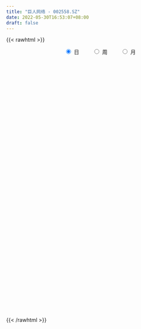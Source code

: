 ```yaml
---
title: "巨人网络 - 002558.SZ"
date: 2022-05-30T16:53:07+08:00
draft: false
---
```

{{< rawhtml >}}
    <div style="text-align: center">
        <label style="padding: 1rem;"><input style="margin-right: .5rem" type="radio" name="period" value="D" checked onclick="period_change(this)">日</label>
        <label style="padding: 1rem;"><input style="margin-right: .5rem" type="radio" name="period" value="W" onclick="period_change(this)">周</label>
        <label style="padding: 1rem;"><input style="margin-right: .5rem" type="radio" name="period" value="M" onclick="period_change(this)">月</label>
    </div>
    <div id="chart" style="height: 700px;"></div> 
    <script type="text/javascript">
        const D_v = [48574.44,68724.37,48037.78,30467.23,66620.03,153081.02,133622.43,62317.59,58458.87,85586.0,60941.8,94082.64,79980.96,93832.16,133673.98,94897.83,251605.72,292475.71,308962.35,200978.25,115260.96,150634.02,119571.88,121168.31,201271.48,118182.08,87379.57,285450.37,105079.54,84468.87,73230.29,68412.03,55217.82,73936.86,76490.65,102050.73,84072.5,73288.72,93821.96,77901.79,154695.33,67694.66,48279.8,196879.06,203364.81,102081.16,90512.67,147749.07,116923.5,107412.95,72684.58,66859.57,77494.13,91951.79,109721.09,89346.67,78003.45,76282.11,59588.9,63220.86,83804.52,71065.59,60688.1,91979.81,112448.65,72615.37,78205.7,77384.25,71404.48,122641.32,96591.4,62384.5,83686.13,76531.39,187229.42,128104.16,94142.23,114982.95,165662.44,352294.66,266407.97,137070.98,188755.78,145234.93,89587.53,153739.2,107468.14,71897.99,149259.06,124195.48,122843.04,84663.06,80360.71,67853.81,105474.48,87180.47,76494.85,105102.77,83244.95,135392.95,215374.69,125724.04,101018.67,87741.33,71452.78,130019.79,76701.7,90286.48,49486.87,141560.25,142463.88,96397.85,93524.11,154456.96,244502.17,206481.89,165504.22,263716.93,307148.52,199708.48,303901.93,372119.9,206375.23,257771.82,157857.9,205408.73,185194.93,220591.93,217324.34,165239.59,181390.5,218612.04,230070.47,196842.67,134830.63,182945.72,185845.02,200469.26,217709.47,277924.13,361802.56,362875.51,330118.06,289946.02,432588.96,503886.31,278452.5,484520.91,264031.79,243142.97,200790.29,219253.17,309980.2,473054.48,1094945.8400000001,1275139.29,901169.12,668960.54,543626.91,333166.79,317730.59,312777.96,266483.21,290344.8,411184.91,465429.17,378498.75,415597.1,307298.08,208758.5,422443.02,238130.21,253469.03,228148.21,216836.36,240212.99,281431.58,242733.67,255668.78,169059.03,171434.0,175178.51,186039.0,140285.22,220869.67,239732.06,183654.92,345368.97,157130.09,161860.24,111248.22,93545.6,113464.0,157574.32,122492.67,171073.72,240380.04,138923.76,460224.29,583792.05,382015.62,411365.53,543590.03,288750.95,311453.52,237022.68,240754.36,172621.53,165187.74,202477.38,169383.34,190279.16,272987.9,380808.65,285067.17,237726.04,189704.22,180630.47,300230.43,206539.24,148441.0,190143.88,99528.0,115788.26,116923.21,127517.1,107889.51,177379.93,174337.84,178992.71,142532.79,165459.78,162061.25,135162.19,106390.14,120267.45,178247.65,106480.2,98265.52,89529.03,104798.56,116010.65,116935.49,124424.55,144294.98,170145.36,254927.19,158756.35,125936.52,82599.92]
const D_histogram = [0.0,0.01578849,0.0115594553,0.0120312502,0.0179180779,0.0350628404,0.038705927,0.0380297936,0.0358588129,0.0390945347,0.0271574408,0.0252088856,0.0283020535,0.0280170539,0.0369316937,0.0352980315,0.0767656641,0.1167343449,0.152125873,0.123096095,0.0976873532,0.0507686369,0.0463185676,0.0143697197,0.0312830705,0.0178757707,-0.0036630091,-0.0725570071,-0.1284266544,-0.1690823415,-0.1861984224,-0.1987258766,-0.1938659128,-0.1702626403,-0.1574586902,-0.1376959842,-0.1219519411,-0.1009777974,-0.0858911748,-0.0821097816,-0.0994652553,-0.1117016345,-0.108346243,-0.1347141355,-0.1576010648,-0.1473910932,-0.1274849175,-0.1539466075,-0.1739093744,-0.1838886501,-0.1687992713,-0.1454235712,-0.1049845756,-0.0761528874,-0.0540197416,-0.0422276595,-0.0380772477,-0.0082147937,0.0177096317,0.0372137054,0.0515863737,0.0657008215,0.0755728905,0.0648653933,0.0595414318,0.0647550932,0.056369158,0.0684883357,0.0607594828,0.08170025,0.0746542537,0.0617530866,0.0450793878,0.03574693,0.0729050496,0.0822053163,0.0899625152,0.0935881545,0.1184715562,0.1863751173,0.1828083347,0.1680390068,0.169613737,0.1369292843,0.1039565987,0.0825056251,0.0679363325,0.0429730106,0.0382326526,0.0239928316,-0.0089109877,-0.0370897944,-0.0581926334,-0.0595816285,-0.0324513401,-0.0073010912,0.0006282676,0.0215975164,0.0317225019,0.0325329129,-0.0064348649,-0.0344540573,-0.056616255,-0.073816583,-0.0772643449,-0.0979006687,-0.1024784588,-0.1182155325,-0.1187927992,-0.0751056402,-0.0332349641,-0.0105764212,0.015469229,0.0550007717,0.1052545803,0.1389329609,0.1588636983,0.1757907377,0.1933761712,0.1921427265,0.1857606437,0.1760626675,0.1452481559,0.0986534469,0.0654455654,0.021798284,-0.0108375919,-0.0348362044,-0.0693144712,-0.0994613199,-0.1270008094,-0.1320276316,-0.129399461,-0.1333033141,-0.1242002491,-0.1211787059,-0.106534907,-0.0793877511,-0.048198598,-0.019192015,0.0210096308,0.0590528602,0.0680872881,0.0793706059,0.1059691552,0.1009641783,0.0972428038,0.1140828869,0.1088443284,0.0891556641,0.0657060985,0.0499132532,0.0319754968,0.0537659281,0.0966396775,0.1828072765,0.2337410216,0.2421573263,0.2018715718,0.1627063519,0.106780427,0.0551629282,0.0030824249,-0.0306107442,-0.0286068864,-0.078935335,-0.0954287857,-0.1368580708,-0.1767548724,-0.1991569407,-0.2600195076,-0.2831311426,-0.3100804869,-0.3098741723,-0.2868463531,-0.2468769493,-0.1959069381,-0.1562217961,-0.1387358004,-0.1140662318,-0.0910327914,-0.0617285171,-0.0452055315,-0.0227786772,0.0035012255,0.0071979926,0.0246096638,0.0177399001,0.0176687007,0.0071441089,0.011662796,0.0176887402,0.0243031978,0.0321607448,0.0249959904,-0.0027530137,-0.0374756668,-0.0516892757,0.0020597125,0.0470826101,0.0477926094,0.0454708829,0.0872157188,0.106330259,0.1125689108,0.1184498937,0.1165084916,0.0960986857,0.0764513092,0.0664338047,0.0455950663,0.0495947476,0.0618200196,0.07905734,0.0926087289,0.071657732,0.051714277,0.0141846323,0.0109633523,-0.0140062436,-0.0263775032,-0.0607762067,-0.0802361085,-0.0808333678,-0.0847085827,-0.0972620865,-0.1041643921,-0.1535122887,-0.1716442847,-0.1656781546,-0.164326402,-0.1304634648,-0.0930171847,-0.0697539882,-0.046868336,-0.0221213194,-0.0031980858,0.0142810985,0.03054452,0.0425710459,0.0492999593,0.0560723865,0.0585602051,0.0683094544,0.0806669115,0.0753203657,0.103658263,0.1150110707,0.1078407439,0.1006777442]
const D_fast = [0.0,0.0197356125,0.0183964416,0.0218760491,0.0322423962,0.0581528689,0.0714724372,0.0803037522,0.0870974747,0.1001068302,0.0949590965,0.0993127627,0.109481444,0.1162007078,0.1343482711,0.1415391167,0.2021981654,0.2713504324,0.3447734287,0.3465176745,0.345530771,0.311304214,0.3184337865,0.2900773685,0.314811487,0.3058731298,0.2834185978,0.1963853479,0.1084090371,0.0254827647,-0.0381829219,-0.1003918453,-0.1439983597,-0.1629607472,-0.1895214697,-0.2041827597,-0.2189267019,-0.2231970076,-0.2295831786,-0.2463292308,-0.2885510184,-0.3287128062,-0.3524439754,-0.4124904018,-0.4747775973,-0.501415399,-0.5133804527,-0.5783287945,-0.6417689051,-0.6977203432,-0.7248307823,-0.7378109749,-0.7236181233,-0.713824657,-0.7051964465,-0.7039612793,-0.7093301794,-0.6815214238,-0.6511695906,-0.6223620905,-0.5950928288,-0.5645531755,-0.535787884,-0.5302790329,-0.5207176364,-0.4993152017,-0.4936088474,-0.4643675858,-0.4569065679,-0.4155407383,-0.4039231711,-0.4013860666,-0.4067899185,-0.4071856438,-0.3518012617,-0.3219496659,-0.2917018383,-0.2646791603,-0.2101778695,-0.0956805292,-0.0535452281,-0.0263048043,0.0176733602,0.0192212285,0.0122376926,0.0114131252,0.0138279157,-0.0003921534,0.0044256517,-0.0038159614,-0.0389475277,-0.076398783,-0.1120497803,-0.1283341825,-0.1093167291,-0.085991753,-0.0779053273,-0.0515366994,-0.0334810884,-0.0245374492,-0.0651139432,-0.10174665,-0.1380629115,-0.1737173851,-0.1964812333,-0.2415927243,-0.2717901291,-0.3170810859,-0.3473565525,-0.3224458035,-0.2888838684,-0.2688694308,-0.2389564734,-0.1856747378,-0.1091072841,-0.0406956633,0.0189509987,0.0798257226,0.1457551988,0.1925574358,0.2326155139,0.2669332045,0.2724307319,0.2504993847,0.2336528945,0.1954551841,0.1601099103,0.1274022466,0.075595362,0.0205831834,-0.0387065085,-0.0767402386,-0.1064619332,-0.1436916149,-0.1656386121,-0.1929117454,-0.2049016732,-0.1976014551,-0.1784619515,-0.1542533722,-0.1087993187,-0.0559928743,-0.0299366244,0.0011893449,0.054280183,0.0745162506,0.0951055771,0.1404663819,0.1624389055,0.1650391573,0.1580161163,0.1547015842,0.1447577021,0.1799896154,0.2470232841,0.3788927023,0.4882617027,0.557217339,0.5673994775,0.5689108455,0.5396800274,0.5018532607,0.4505433636,0.4091975084,0.4040496446,0.3339873622,0.2936367152,0.2179929123,0.1339073926,0.0617160892,-0.0641513547,-0.1580457753,-0.2625152414,-0.3397774698,-0.3884612389,-0.4102110724,-0.4082177958,-0.4075881027,-0.4247860572,-0.4286330465,-0.4283578039,-0.4144856589,-0.4092640563,-0.3925318712,-0.3653766622,-0.3598803968,-0.3363163098,-0.3387510985,-0.3344051226,-0.3431436872,-0.3357093012,-0.3252611719,-0.3125709149,-0.2966731817,-0.2975889385,-0.326026196,-0.3701177658,-0.3972536936,-0.3429897773,-0.2861962271,-0.2735380755,-0.2644920813,-0.2009433156,-0.1552462107,-0.1208653313,-0.0853718749,-0.0581861542,-0.0545712886,-0.0551058378,-0.0485148911,-0.0579548629,-0.0415564948,-0.0138762178,0.0231254376,0.0598290088,0.0567924448,0.0497775591,0.0157940724,0.0153136305,-0.0131575263,-0.0321231617,-0.0817159169,-0.1212348458,-0.142040447,-0.1670928076,-0.203961833,-0.2369052366,-0.3246312054,-0.3856742726,-0.4211276812,-0.4608575291,-0.459610458,-0.4454184741,-0.4395937747,-0.4284252065,-0.4092085197,-0.3910848076,-0.3700353487,-0.3461357972,-0.3234665098,-0.3044126065,-0.2836220828,-0.2664942128,-0.2396676,-0.207143415,-0.1936598694,-0.1394074063,-0.0993018309,-0.0795119718,-0.0615055355]
const D_slow = [0.0,0.0039471225,0.0068369863,0.0098447989,0.0143243183,0.0230900284,0.0327665102,0.0422739586,0.0512386618,0.0610122955,0.0678016557,0.0741038771,0.0811793905,0.0881836539,0.0974165774,0.1062410852,0.1254325013,0.1546160875,0.1926475557,0.2234215795,0.2478434178,0.260535577,0.2721152189,0.2757076488,0.2835284165,0.2879973591,0.2870816069,0.2689423551,0.2368356915,0.1945651061,0.1480155005,0.0983340313,0.0498675531,0.0073018931,-0.0320627795,-0.0664867755,-0.0969747608,-0.1222192102,-0.1436920039,-0.1642194493,-0.1890857631,-0.2170111717,-0.2440977324,-0.2777762663,-0.3171765325,-0.3540243058,-0.3858955352,-0.424382187,-0.4678595306,-0.5138316932,-0.556031511,-0.5923874038,-0.6186335477,-0.6376717695,-0.6511767049,-0.6617336198,-0.6712529317,-0.6733066301,-0.6688792222,-0.6595757959,-0.6466792025,-0.6302539971,-0.6113607745,-0.5951444262,-0.5802590682,-0.5640702949,-0.5499780054,-0.5328559215,-0.5176660508,-0.4972409883,-0.4785774248,-0.4631391532,-0.4518693062,-0.4429325738,-0.4247063113,-0.4041549823,-0.3816643535,-0.3582673148,-0.3286494258,-0.2820556465,-0.2363535628,-0.1943438111,-0.1519403768,-0.1177080558,-0.0917189061,-0.0710924998,-0.0541084167,-0.0433651641,-0.0338070009,-0.027808793,-0.0300365399,-0.0393089885,-0.0538571469,-0.068752554,-0.076865389,-0.0786906618,-0.0785335949,-0.0731342158,-0.0652035903,-0.0570703621,-0.0586790783,-0.0672925927,-0.0814466564,-0.0999008022,-0.1192168884,-0.1436920556,-0.1693116703,-0.1988655534,-0.2285637532,-0.2473401633,-0.2556489043,-0.2582930096,-0.2544257024,-0.2406755094,-0.2143618644,-0.1796286242,-0.1399126996,-0.0959650151,-0.0476209724,0.0004147093,0.0468548702,0.0908705371,0.127182576,0.1518459378,0.1682073291,0.1736569001,0.1709475021,0.162238451,0.1449098332,0.1200445033,0.0882943009,0.055287393,0.0229375278,-0.0103883008,-0.041438363,-0.0717330395,-0.0983667662,-0.118213704,-0.1302633535,-0.1350613573,-0.1298089495,-0.1150457345,-0.0980239125,-0.078181261,-0.0516889722,-0.0264479277,-0.0021372267,0.026383495,0.0535945771,0.0758834931,0.0923100178,0.1047883311,0.1127822053,0.1262236873,0.1503836067,0.1960854258,0.2545206812,0.3150600127,0.3655279057,0.4062044937,0.4328996004,0.4466903324,0.4474609387,0.4398082526,0.432656531,0.4129226973,0.3890655008,0.3548509831,0.310662265,0.2608730299,0.1958681529,0.1250853673,0.0475652456,-0.0299032975,-0.1016148858,-0.1633341231,-0.2123108576,-0.2513663067,-0.2860502568,-0.3145668147,-0.3373250126,-0.3527571418,-0.3640585247,-0.369753194,-0.3688778876,-0.3670783895,-0.3609259735,-0.3564909985,-0.3520738233,-0.3502877961,-0.3473720971,-0.3429499121,-0.3368741126,-0.3288339265,-0.3225849289,-0.3232731823,-0.332642099,-0.3455644179,-0.3450494898,-0.3332788373,-0.3213306849,-0.3099629642,-0.2881590345,-0.2615764697,-0.233434242,-0.2038217686,-0.1746946457,-0.1506699743,-0.131557147,-0.1149486958,-0.1035499292,-0.0911512423,-0.0756962374,-0.0559319024,-0.0327797202,-0.0148652872,-0.001936718,0.0016094401,0.0043502782,0.0008487173,-0.0057456585,-0.0209397102,-0.0409987373,-0.0612070792,-0.0823842249,-0.1066997465,-0.1327408446,-0.1711189167,-0.2140299879,-0.2554495266,-0.2965311271,-0.3291469933,-0.3524012894,-0.3698397865,-0.3815568705,-0.3870872003,-0.3878867218,-0.3843164472,-0.3766803172,-0.3660375557,-0.3537125659,-0.3396944692,-0.325054418,-0.3079770544,-0.2878103265,-0.2689802351,-0.2430656693,-0.2143129017,-0.1873527157,-0.1621832796]
const D_data = [['2021-05-19', 13.554, 13.3561, 13.3364, 13.5639],['2021-05-20', 13.3463, 13.6035, 13.2077, 13.6431],['2021-05-21', 13.6134, 13.3957, 13.3759, 13.7123],['2021-05-24', 13.3759, 13.4551, 13.3265, 13.4749],['2021-05-25', 13.4353, 13.554, 13.366, 13.6233],['2021-05-26', 13.6035, 13.7816, 13.6035, 14.296],['2021-05-27', 13.8211, 13.7024, 13.5441, 13.93],['2021-05-28', 13.6431, 13.6925, 13.554, 13.7321],['2021-05-31', 13.6529, 13.7024, 13.5738, 13.7915],['2021-06-01', 13.6628, 13.8112, 13.6035, 13.9102],['2021-06-02', 13.831, 13.6332, 13.6134, 13.8508],['2021-06-03', 13.6431, 13.7519, 13.6431, 14.0388],['2021-06-04', 13.7519, 13.8508, 13.6826, 13.8904],['2021-06-07', 13.9102, 13.8508, 13.7222, 13.93],['2021-06-08', 13.831, 14.0289, 13.6628, 14.0586],['2021-06-09', 14.06, 13.96, 13.87, 14.13],['2021-06-10', 13.98, 14.67, 13.95, 14.8],['2021-06-11', 14.8, 14.97, 14.6, 15.31],['2021-06-15', 15.74, 15.25, 15.06, 16.13],['2021-06-16', 15.26, 14.6, 14.4, 15.34],['2021-06-17', 14.51, 14.62, 14.36, 14.75],['2021-06-18', 14.61, 14.25, 14.17, 14.62],['2021-06-21', 14.19, 14.72, 14.19, 14.73],['2021-06-22', 14.68, 14.34, 14.3, 14.8],['2021-06-23', 14.43, 14.97, 14.37, 15.08],['2021-06-24', 14.76, 14.66, 14.49, 14.79],['2021-06-25', 14.58, 14.51, 14.42, 14.8],['2021-06-28', 14.15, 13.68, 13.06, 14.15],['2021-06-29', 13.54, 13.46, 13.41, 13.68],['2021-06-30', 13.48, 13.3, 13.15, 13.54],['2021-07-01', 13.29, 13.32, 13.19, 13.51],['2021-07-02', 13.28, 13.16, 13.15, 13.4],['2021-07-05', 13.18, 13.21, 13.07, 13.29],['2021-07-06', 13.23, 13.38, 13.11, 13.49],['2021-07-07', 13.3, 13.21, 13.18, 13.37],['2021-07-08', 13.22, 13.26, 12.98, 13.33],['2021-07-09', 13.2, 13.19, 13.0, 13.32],['2021-07-12', 13.2, 13.25, 13.17, 13.43],['2021-07-13', 13.1, 13.18, 13.03, 13.4],['2021-07-14', 13.12, 13.0, 13.0, 13.22],['2021-07-15', 12.99, 12.6, 12.36, 12.99],['2021-07-16', 12.47, 12.47, 12.4, 12.61],['2021-07-19', 12.49, 12.52, 12.32, 12.55],['2021-07-20', 12.47, 11.95, 11.94, 12.47],['2021-07-21', 11.87, 11.7, 11.63, 12.04],['2021-07-22', 11.75, 11.91, 11.69, 11.96],['2021-07-23', 11.92, 11.95, 11.75, 12.02],['2021-07-26', 11.88, 11.18, 11.14, 11.88],['2021-07-27', 11.12, 10.94, 10.87, 11.28],['2021-07-28', 10.93, 10.77, 10.56, 10.97],['2021-07-29', 10.86, 10.88, 10.79, 10.99],['2021-07-30', 10.85, 10.88, 10.68, 10.93],['2021-08-02', 10.79, 11.08, 10.64, 11.14],['2021-08-03', 11.1, 10.96, 10.93, 11.24],['2021-08-04', 10.86, 10.87, 10.66, 10.92],['2021-08-05', 10.91, 10.7, 10.69, 11.09],['2021-08-06', 10.75, 10.52, 10.48, 10.79],['2021-08-09', 10.5, 10.82, 10.48, 10.87],['2021-08-10', 10.8, 10.83, 10.67, 10.84],['2021-08-11', 10.84, 10.8, 10.76, 10.92],['2021-08-12', 10.85, 10.77, 10.74, 10.99],['2021-08-13', 10.77, 10.8, 10.61, 10.87],['2021-08-16', 10.8, 10.78, 10.73, 10.86],['2021-08-17', 10.78, 10.49, 10.45, 10.78],['2021-08-18', 10.46, 10.48, 10.12, 10.49],['2021-08-19', 10.38, 10.58, 10.35, 10.63],['2021-08-20', 10.56, 10.37, 10.24, 10.58],['2021-08-23', 10.25, 10.61, 10.2, 10.67],['2021-08-24', 10.55, 10.35, 10.35, 10.57],['2021-08-25', 10.36, 10.73, 10.35, 10.83],['2021-08-26', 10.77, 10.41, 10.38, 10.81],['2021-08-27', 10.41, 10.27, 10.25, 10.46],['2021-08-30', 10.27, 10.12, 10.05, 10.33],['2021-08-31', 10.01, 10.11, 9.9, 10.19],['2021-09-01', 10.1, 10.75, 10.1, 10.8],['2021-09-02', 10.65, 10.53, 10.47, 10.84],['2021-09-03', 10.42, 10.57, 10.41, 10.66],['2021-09-06', 10.63, 10.57, 10.5, 10.76],['2021-09-07', 10.53, 10.95, 10.53, 11.04],['2021-09-08', 11.02, 11.82, 10.95, 11.88],['2021-09-09', 11.5, 11.21, 11.14, 11.5],['2021-09-10', 11.23, 11.13, 11.05, 11.44],['2021-09-13', 11.07, 11.41, 10.93, 11.59],['2021-09-14', 11.4, 11.0, 10.97, 11.4],['2021-09-15', 10.94, 10.9, 10.81, 11.1],['2021-09-16', 10.89, 10.96, 10.76, 10.99],['2021-09-17', 10.88, 11.0, 10.74, 11.01],['2021-09-22', 10.87, 10.8, 10.76, 10.93],['2021-09-23', 10.83, 11.0, 10.8, 11.18],['2021-09-24', 11.02, 10.85, 10.8, 11.22],['2021-09-27', 10.92, 10.49, 10.38, 11.02],['2021-09-28', 10.57, 10.36, 10.25, 10.57],['2021-09-29', 10.32, 10.27, 10.17, 10.39],['2021-09-30', 10.27, 10.4, 10.27, 10.48],['2021-10-08', 10.55, 10.78, 10.45, 10.83],['2021-10-11', 10.78, 10.87, 10.67, 11.01],['2021-10-12', 10.81, 10.73, 10.62, 10.85],['2021-10-13', 10.86, 10.97, 10.82, 11.03],['2021-10-14', 10.97, 10.93, 10.88, 11.06],['2021-10-15', 10.95, 10.86, 10.8, 11.29],['2021-10-18', 11.28, 10.26, 10.25, 11.29],['2021-10-19', 10.2, 10.19, 10.04, 10.28],['2021-10-20', 10.19, 10.08, 10.05, 10.3],['2021-10-21', 10.05, 9.97, 9.93, 10.1],['2021-10-22', 9.98, 10.01, 9.96, 10.08],['2021-10-25', 9.98, 9.64, 9.61, 9.98],['2021-10-26', 9.6, 9.67, 9.51, 9.78],['2021-10-27', 9.67, 9.36, 9.33, 9.67],['2021-10-28', 9.36, 9.38, 9.35, 9.49],['2021-10-29', 9.38, 9.94, 9.38, 10.03],['2021-11-01', 9.91, 10.07, 9.85, 10.33],['2021-11-02', 10.05, 9.95, 9.87, 10.18],['2021-11-03', 9.93, 10.09, 9.93, 10.29],['2021-11-04', 9.99, 10.43, 9.99, 10.47],['2021-11-05', 10.39, 10.84, 10.31, 10.95],['2021-11-08', 10.92, 10.93, 10.61, 11.04],['2021-11-09', 10.9, 11.0, 10.74, 11.09],['2021-11-10', 10.98, 11.18, 10.9, 11.4],['2021-11-11', 11.12, 11.42, 10.92, 11.58],['2021-11-12', 11.4, 11.38, 11.21, 11.51],['2021-11-15', 11.49, 11.45, 11.23, 11.69],['2021-11-16', 11.44, 11.52, 11.22, 11.79],['2021-11-17', 11.43, 11.29, 11.22, 11.59],['2021-11-18', 11.34, 11.0, 10.91, 11.53],['2021-11-19', 11.0, 11.04, 10.92, 11.18],['2021-11-22', 10.98, 10.76, 10.72, 11.03],['2021-11-23', 10.79, 10.72, 10.53, 10.85],['2021-11-24', 10.76, 10.68, 10.51, 10.88],['2021-11-25', 10.69, 10.37, 10.33, 10.76],['2021-11-26', 10.34, 10.2, 10.16, 10.43],['2021-11-29', 10.1, 10.0, 9.93, 10.18],['2021-11-30', 10.05, 10.1, 9.96, 10.2],['2021-12-01', 10.0, 10.09, 9.97, 10.15],['2021-12-02', 10.1, 9.9, 9.88, 10.1],['2021-12-03', 9.91, 9.97, 9.83, 10.01],['2021-12-06', 10.0, 9.82, 9.79, 10.0],['2021-12-07', 9.89, 9.91, 9.81, 10.03],['2021-12-08', 9.91, 10.09, 9.9, 10.11],['2021-12-09', 10.06, 10.23, 10.02, 10.3],['2021-12-10', 10.22, 10.32, 10.15, 10.39],['2021-12-13', 10.36, 10.63, 10.31, 10.76],['2021-12-14', 10.51, 10.83, 10.5, 10.89],['2021-12-15', 10.75, 10.63, 10.55, 10.86],['2021-12-16', 10.59, 10.76, 10.59, 10.87],['2021-12-17', 10.85, 11.12, 10.71, 11.22],['2021-12-20', 11.05, 10.86, 10.8, 11.42],['2021-12-21', 10.86, 10.93, 10.69, 11.1],['2021-12-22', 10.93, 11.31, 10.85, 11.74],['2021-12-23', 11.5, 11.16, 11.05, 11.56],['2021-12-24', 11.15, 11.0, 10.88, 11.32],['2021-12-27', 11.04, 10.91, 10.7, 11.08],['2021-12-28', 10.93, 10.96, 10.89, 11.22],['2021-12-29', 10.9, 10.89, 10.67, 11.25],['2021-12-30', 10.82, 11.45, 10.73, 11.66],['2021-12-31', 11.52, 11.97, 11.36, 12.6],['2022-01-04', 12.33, 13.0, 11.96, 13.17],['2022-01-05', 12.65, 13.13, 12.58, 13.32],['2022-01-06', 13.2, 12.99, 12.52, 13.29],['2022-01-07', 13.03, 12.52, 12.48, 13.43],['2022-01-10', 12.42, 12.52, 12.27, 12.64],['2022-01-11', 12.55, 12.22, 12.16, 12.7],['2022-01-12', 12.3, 12.11, 12.01, 12.35],['2022-01-13', 12.11, 11.91, 11.87, 12.25],['2022-01-14', 11.83, 11.96, 11.8, 12.16],['2022-01-17', 12.05, 12.36, 12.05, 12.42],['2022-01-18', 12.36, 11.59, 11.59, 12.4],['2022-01-19', 11.6, 11.82, 11.6, 12.08],['2022-01-20', 11.77, 11.31, 11.25, 11.87],['2022-01-21', 11.27, 11.03, 10.92, 11.47],['2022-01-24', 10.92, 10.97, 10.84, 11.11],['2022-01-25', 10.93, 10.11, 10.09, 10.97],['2022-01-26', 10.15, 10.16, 9.95, 10.28],['2022-01-27', 10.13, 9.75, 9.69, 10.15],['2022-01-28', 9.84, 9.77, 9.68, 9.9],['2022-02-07', 9.91, 9.87, 9.69, 9.96],['2022-02-08', 9.85, 10.02, 9.75, 10.03],['2022-02-09', 10.08, 10.2, 9.98, 10.23],['2022-02-10', 10.2, 10.13, 10.03, 10.28],['2022-02-11', 10.1, 9.85, 9.84, 10.18],['2022-02-14', 9.79, 9.91, 9.74, 9.98],['2022-02-15', 9.92, 9.89, 9.83, 10.13],['2022-02-16', 9.93, 10.0, 9.93, 10.08],['2022-02-17', 9.98, 9.87, 9.81, 9.98],['2022-02-18', 9.79, 9.97, 9.76, 9.97],['2022-02-21', 9.96, 10.09, 9.93, 10.11],['2022-02-22', 9.98, 9.84, 9.73, 9.98],['2022-02-23', 9.85, 10.03, 9.83, 10.05],['2022-02-24', 10.1, 9.72, 9.61, 10.17],['2022-02-25', 9.77, 9.75, 9.71, 9.85],['2022-02-28', 9.74, 9.55, 9.46, 9.77],['2022-03-01', 9.58, 9.68, 9.54, 9.7],['2022-03-02', 9.6, 9.69, 9.57, 9.72],['2022-03-03', 9.72, 9.7, 9.65, 9.77],['2022-03-04', 9.68, 9.73, 9.57, 9.81],['2022-03-07', 9.67, 9.52, 9.48, 9.67],['2022-03-08', 9.49, 9.13, 9.11, 9.55],['2022-03-09', 9.14, 8.81, 8.41, 9.2],['2022-03-10', 8.99, 8.85, 8.85, 9.06],['2022-03-11', 9.13, 9.74, 9.1, 9.74],['2022-03-14', 9.96, 9.87, 9.72, 10.22],['2022-03-15', 9.87, 9.43, 9.33, 9.98],['2022-03-16', 9.48, 9.38, 8.79, 9.55],['2022-03-17', 9.59, 10.05, 9.56, 10.14],['2022-03-18', 9.85, 9.97, 9.82, 10.02],['2022-03-21', 9.97, 9.93, 9.83, 10.26],['2022-03-22', 9.86, 10.02, 9.76, 10.1],['2022-03-23', 10.01, 10.0, 9.9, 10.15],['2022-03-24', 9.92, 9.77, 9.76, 9.94],['2022-03-25', 9.77, 9.72, 9.7, 9.94],['2022-03-28', 9.62, 9.8, 9.58, 9.94],['2022-03-29', 9.83, 9.61, 9.56, 9.85],['2022-03-30', 9.66, 9.9, 9.6, 9.9],['2022-03-31', 9.91, 10.08, 9.8, 10.11],['2022-04-01', 10.0, 10.27, 9.88, 10.33],['2022-04-06', 10.27, 10.37, 10.15, 10.49],['2022-04-07', 10.28, 9.98, 9.97, 10.32],['2022-04-08', 10.06, 9.93, 9.73, 10.06],['2022-04-11', 9.89, 9.58, 9.56, 9.96],['2022-04-12', 10.1, 9.91, 9.67, 10.21],['2022-04-13', 9.8, 9.56, 9.53, 9.84],['2022-04-14', 9.58, 9.6, 9.46, 9.72],['2022-04-15', 9.54, 9.16, 9.16, 9.54],['2022-04-18', 9.1, 9.14, 8.93, 9.17],['2022-04-19', 9.15, 9.25, 9.1, 9.27],['2022-04-20', 9.27, 9.12, 9.07, 9.35],['2022-04-21', 9.1, 8.88, 8.86, 9.16],['2022-04-22', 8.8, 8.8, 8.69, 8.89],['2022-04-25', 8.61, 7.99, 7.99, 8.61],['2022-04-26', 8.0, 8.04, 7.88, 8.27],['2022-04-27', 7.81, 8.14, 7.63, 8.16],['2022-04-28', 8.09, 7.93, 7.81, 8.11],['2022-04-29', 8.08, 8.27, 7.95, 8.3],['2022-05-05', 8.22, 8.37, 8.16, 8.39],['2022-05-06', 8.04, 8.24, 8.02, 8.3],['2022-05-09', 8.21, 8.26, 8.19, 8.4],['2022-05-10', 8.14, 8.33, 8.08, 8.33],['2022-05-11', 8.34, 8.31, 8.3, 8.51],['2022-05-12', 8.23, 8.34, 8.21, 8.38],['2022-05-13', 8.35, 8.38, 8.3, 8.46],['2022-05-16', 8.42, 8.38, 8.34, 8.48],['2022-05-17', 8.37, 8.35, 8.18, 8.41],['2022-05-18', 8.42, 8.38, 8.35, 8.49],['2022-05-19', 8.23, 8.35, 8.2, 8.37],['2022-05-20', 8.38, 8.48, 8.36, 8.5],['2022-05-23', 8.57, 8.59, 8.55, 8.72],['2022-05-24', 8.6, 8.41, 8.4, 8.67],['2022-05-25', 8.43, 8.93, 8.42, 8.99],['2022-05-26', 8.94, 8.88, 8.78, 8.95],['2022-05-27', 8.88, 8.72, 8.68, 8.94],['2022-05-30', 8.74, 8.74, 8.62, 8.76]]
const W_v = [122844.46,266430.54,243419.07,173777.97,244227.63,145522.2,120383.6,117842.15,104585.56,70626.97,109072.28,225501.6,99575.93,99940.5,130781.35,94519.02,65475.29,60974.55,103746.65,133325.41,89626.27,65570.74,432053.28,374314.21,373682.83,186793.51,211604.77,113610.59,123808.88,162385.99,134044.3,272508.33,131819.25,115266.71,121145.15,135275.49,46234.6,28657.12,142490.04,176680.04,177164.74,156413.72,134899.54,81263.58,132899.31,231356.41,219730.1,96256.66,219115.64,249512.35,152552.63,244558.64,299714.09,164265.04,146362.37,152994.96,193774.33,163980.3,169456.14,492643.79,1162742.03,538456.5600000001,278914.77,443551.18,202684.46,203696.23,514885.49,497995.5599999999,328910.51,268826.69,188362.8,126479.69,232348.67,205020.56,100908.74,181359.0,125124.8,137451.64,180996.49,214020.27,425868.31,762397.4,824855.9099999999,1234260.4099999999,746006.01,640782.1800000001,616231.59,920515.3100000001,959707.7400000001,787212.73,254475.37,640304.4600000001,370900.0600000001,361317.78,299912.71,175509.14,277314.26,246769.46,204620.18,187417.89,218959.23,250397.75,163715.57,145504.04,193116.39,192175.49,321726.41,218819.0,266311.49,222478.59,293875.17,672256.62,56471.39,189903.38,170555.25,104045.3,406682.86,294288.86,155697.31,238457.23,141219.92,143155.43,200721.88,393407.13,224021.92,414820.12,568908.77,500429.6900000001,402185.93,747470.1599999999,383378.36,563285.23,871007.4199999998,463862.98,335483.24,290203.21,278909.07,208622.85,172217.34,283664.45,175533.14,212135.52,127587.37,217660.79,242228.07,209555.7,186515.34,284750.52,385160.37,442365.35,714856.97,1783048.3900000001,1146723.1399999999,1106879.6199999999,597004.8,734788.4299999999,362222.28,548593.17,642576.11,331348.29,400021.14,224295.85,222586.61,142517.63,48169.7,338004.46,181863.64,284078.88,400190.5,384366.74,333846.12,229320.82,266487.8,224018.06,187452.86,279454.8,272833.04,1123059.48,885005.71,600118.49,595416.23,468608.48,247040.21,155552.84,609774.0600000001,487576.86,676201.3100000001,331987.19,324928.44,238939.77,232522.13,261378.63,207294.02,353809.97,127683.56,278042.67,275024.72,446108.2999999999,379050.27,866485.4000000001,775835.58,647573.3200000001,616641.1,391768.56,467402.46,641117.5,511629.67,446517.13,353961.98,415937.63,430405.95,569693.3300000001,1036419.0,684785.58,345352.53,355720.62,105474.48,487415.99,601311.51,488055.09,731344.9700000001,1142560.04,1298026.78,993759.52,961746.3100000001,1064893.6000000001,1777331.1100000001,1774034.48,2298023.9800000004,3388895.8600000003,1520503.3500000001,1978008.0100000002,1350948.97,1236883.3799999999,841995.76,1146755.71,637692.3799999999,1133094.48,2209514.1800000002,1127039.8300000001,1215936.4300000002,712497.4299999999,1025985.02,567646.0800000001,838703.05,297223.44,609650.96,551698.28,854060.4,82599.92]
const W_histogram = [0.0,0.3316923077,0.3992997589,0.3390111266,0.3955019916,0.3877548392,0.3398795383,0.1141043208,-0.0078745466,-0.1359348162,-0.124143837,-0.0773432972,-0.1549129909,-0.1896829086,-0.2119898532,-0.2562182401,-0.2971356881,-0.3313049987,-0.2916068749,-0.3092049459,-0.3598562204,-0.4437482821,-0.1854572117,-0.2194521266,-0.2552469523,-0.2835533391,-0.4010624134,-0.4756955172,-0.5621541507,-0.5412680958,-0.5065110936,-0.4181873437,-0.5043037152,-0.5125243674,-0.651896422,-0.6751029654,-0.6215059328,-0.5396382275,-0.391401255,-0.1192014349,-0.0947509285,-0.0998513553,-0.0534239086,-0.0465730821,-0.0789294727,-0.2718621783,-0.4389869575,-0.500166126,-0.4795084171,-0.3564609137,-0.299211332,-0.3279860409,-0.31364115,-0.2606090828,-0.1935174258,-0.1059156913,-0.095363422,-0.0846387122,-0.0547491214,-0.2117540474,-0.0232718502,-0.0596330942,-0.0516975967,0.0339987785,0.0663764665,0.0994987646,0.2323458631,0.3705228556,0.4039821892,0.3809316583,0.3718522221,0.3587391126,0.3851956949,0.4031416633,0.4331411525,0.4470248327,0.4496798019,0.4609040255,0.449771745,0.449029509,0.486100388,0.5730107565,0.5865588694,0.7967420005,0.8608740228,0.73873148,0.6510993453,0.4416629987,0.2906626969,0.1034382506,-0.0043890806,-0.1008745899,-0.1911728802,-0.2165450878,-0.2074658342,-0.2003895554,-0.1708895339,-0.1241457101,-0.0991895025,-0.0715812099,-0.046083655,-0.0149975257,0.0048112806,0.0196357504,0.0160978473,0.0394390812,0.0939813983,0.0672187425,0.1067149011,0.1490701991,0.1793744915,0.2308434568,0.2447075341,0.1954839179,0.1395748169,0.0927328981,0.1133793128,0.0634001888,0.0412102306,0.0205828466,0.0226589495,0.0237564759,0.0209955223,0.052269952,0.0730284809,0.1711888393,0.2258288011,0.2228554136,0.155211625,0.1505217626,0.084897142,0.1516946539,0.1415591719,0.125417043,0.0364836298,-0.0339468052,-0.1266182299,-0.1697858622,-0.1717514792,-0.200685723,-0.2119447512,-0.1703171998,-0.1274190095,-0.0932005083,-0.1199167982,-0.1016632329,-0.0828988041,-0.0343529406,0.0140107977,0.0748498381,0.2544329476,0.4567692754,0.5417609428,0.5045829214,0.514115435,0.4685396495,0.3992148527,0.3903406023,0.3437985856,0.2620420549,0.1094952492,0.0276669749,-0.061807614,-0.1297752249,-0.1620946323,-0.248930058,-0.306097017,-0.2772009209,-0.3101616204,-0.339680636,-0.3179935407,-0.319557794,-0.2894278826,-0.2927531615,-0.2915850907,-0.2731042207,-0.2201229199,-0.1294901743,-0.1087334756,-0.0511699017,-0.0529861606,-0.1202225766,-0.0750247658,-0.0297428811,-0.0372259425,-0.0596200554,-0.166452811,-0.2432024226,-0.2851465457,-0.2898034421,-0.243668545,-0.2288072452,-0.2072825653,-0.2068645647,-0.1857602648,-0.1530049254,-0.1288402002,-0.0788306143,-0.023902631,0.0926055648,0.1240189786,0.1627085347,0.100813181,0.0669564137,0.0044326617,-0.0600279727,-0.1572863737,-0.2243343045,-0.2275775265,-0.2354510241,-0.2242174775,-0.1755587842,-0.0890007767,-0.0270570641,0.0149970086,0.023200616,0.0626731431,0.1003870641,0.0754424692,0.0621381963,0.1185887922,0.192556508,0.2170276861,0.1767890916,0.1366268758,0.1353207471,0.1868468559,0.2096479913,0.28233302,0.3550271246,0.3522693871,0.2779490331,0.1409772822,0.0571114886,0.0133504018,-0.0247082374,-0.0443777482,-0.0494745256,-0.031017566,-0.029326908,0.0128873028,0.0214608593,-0.0189908438,-0.0618415584,-0.1146576753,-0.1387810451,-0.1324904571,-0.1097174866,-0.0686229335,-0.0320824922]
const W_fast = [0.0,0.4146153846,0.5820477756,0.6065119249,0.7618782878,0.8510698452,0.8881644289,0.6909152916,0.5669677876,0.4049238139,0.3856788338,0.4131435493,0.2968456079,0.2146549631,0.1393505552,0.0310676082,-0.0841337618,-0.2011293221,-0.234332917,-0.3292322245,-0.4698475541,-0.6646766863,-0.4527499188,-0.5416078654,-0.6412144291,-0.7404091508,-0.9581838284,-1.1517408114,-1.3787379826,-1.4931689517,-1.5850397229,-1.6012628089,-1.8134551092,-1.9498068532,-2.2521530133,-2.4441352981,-2.5459147487,-2.5989566002,-2.5485699415,-2.3061704802,-2.3054077059,-2.3354709715,-2.3023995019,-2.3071919459,-2.3592807047,-2.6201789549,-2.8970504734,-3.0832711734,-3.1824905689,-3.1485582939,-3.1661115451,-3.2768827643,-3.3409481609,-3.3530683644,-3.3343560638,-3.2732332521,-3.2865218383,-3.2969568066,-3.2807544962,-3.490697934,-3.3080336994,-3.359303217,-3.3642921186,-3.2700960487,-3.2211242442,-3.1631272549,-2.9721936906,-2.7413859842,-2.6069311033,-2.5347487196,-2.4508651003,-2.3742934316,-2.2515379256,-2.1328065413,-1.994521764,-1.8688818757,-1.753806956,-1.627356726,-1.5260460703,-1.414530929,-1.255934953,-1.0257718954,-0.8655840652,-0.4562154339,-0.1768649059,-0.1143245787,-0.0391818771,-0.138202474,-0.2165371016,-0.3779019853,-0.4868265866,-0.6085307433,-0.7466222537,-0.8261307333,-0.8689179383,-0.9119390483,-0.9251614103,-0.909454014,-0.909295182,-0.8995821919,-0.8856055508,-0.8582688029,-0.8372571764,-0.817523769,-0.8170372103,-0.7838362061,-0.7057985395,-0.7157565096,-0.6495816257,-0.5699587779,-0.4948108627,-0.3856310332,-0.3105900724,-0.3109427091,-0.3319581059,-0.3556168002,-0.3066255572,-0.340754634,-0.3526420345,-0.3681237069,-0.3603828667,-0.3533462213,-0.3508582943,-0.3065163767,-0.2675007275,-0.1265431593,-0.0154459972,0.0372944687,0.0084535863,0.0413941646,-0.0030061705,0.1017150048,0.1269693159,0.1421814477,0.062368942,-0.0165481944,-0.1408741765,-0.2264882744,-0.2713917611,-0.3504974358,-0.4147426517,-0.4156944003,-0.4046509623,-0.3937325883,-0.4504280777,-0.4575903206,-0.4595505928,-0.4195929645,-0.3677265268,-0.2881750269,-0.0449836805,0.2715449662,0.4919768693,0.5809445783,0.7190059505,0.7905650775,0.8210439938,0.9097548941,0.9491625237,0.9329165068,0.8077435133,0.7328319828,0.6279054903,0.5274940733,0.4546510078,0.3055830675,0.1718918543,0.1314877202,0.0209866155,-0.093452559,-0.1512638489,-0.2327175507,-0.2749446099,-0.3514581793,-0.4231863811,-0.4729815663,-0.4750309955,-0.4167707934,-0.4231974636,-0.3784263651,-0.3934891642,-0.4907812243,-0.464339605,-0.4264934405,-0.4432829875,-0.4805821143,-0.6290280727,-0.7665782899,-0.8798090495,-0.9569168064,-0.9716990455,-1.014039557,-1.0443355185,-1.095633659,-1.1209694254,-1.1264653173,-1.1345106421,-1.1042087097,-1.0552563843,-0.9155967973,-0.8531786388,-0.773811949,-0.8105040074,-0.8276216714,-0.8890372579,-0.9685048855,-1.1050848799,-1.2282163869,-1.2883539905,-1.3550902442,-1.3999110669,-1.3951420697,-1.3308342563,-1.2756548098,-1.229851485,-1.2158477235,-1.1607069107,-1.0978962236,-1.1039802013,-1.1017499251,-1.0156521312,-0.8935452883,-0.8148171888,-0.8108585103,-0.8168640072,-0.784339949,-0.6861021263,-0.6108889931,-0.4676207093,-0.3061698236,-0.2208602144,-0.2256933101,-0.3274207405,-0.3970086619,-0.4374321483,-0.4816678468,-0.5124317946,-0.5298972034,-0.5191946353,-0.5248357044,-0.4793996678,-0.4654608965,-0.5106603105,-0.5689714148,-0.6504519505,-0.7092705815,-0.7361026078,-0.7407590089,-0.7168201892,-0.688300371]
const W_slow = [0.0,0.0829230769,0.1827480167,0.2675007983,0.3663762962,0.463315006,0.5482848906,0.5768109708,0.5748423341,0.5408586301,0.5098226708,0.4904868465,0.4517585988,0.4043378717,0.3513404084,0.2872858483,0.2130019263,0.1301756766,0.0572739579,-0.0200272786,-0.1099913337,-0.2209284042,-0.2672927071,-0.3221557388,-0.3859674768,-0.4568558116,-0.557121415,-0.6760452943,-0.8165838319,-0.9519008559,-1.0785286293,-1.1830754652,-1.309151394,-1.4372824858,-1.6002565913,-1.7690323327,-1.9244088159,-2.0593183728,-2.1571686865,-2.1869690452,-2.2106567774,-2.2356196162,-2.2489755933,-2.2606188638,-2.280351232,-2.3483167766,-2.458063516,-2.5831050474,-2.7029821517,-2.7920973802,-2.8669002132,-2.9488967234,-3.0273070109,-3.0924592816,-3.140838638,-3.1673175608,-3.1911584163,-3.2123180944,-3.2260053748,-3.2789438866,-3.2847618492,-3.2996701227,-3.3125945219,-3.3040948273,-3.2875007106,-3.2626260195,-3.2045395537,-3.1119088398,-3.0109132925,-2.9156803779,-2.8227173224,-2.7330325442,-2.6367336205,-2.5359482047,-2.4276629165,-2.3159067084,-2.2034867579,-2.0882607515,-1.9758178153,-1.863560438,-1.742035341,-1.5987826519,-1.4521429346,-1.2529574344,-1.0377389287,-0.8530560587,-0.6902812224,-0.5798654727,-0.5071997985,-0.4813402358,-0.482437506,-0.5076561535,-0.5554493735,-0.6095856455,-0.661452104,-0.7115494929,-0.7542718764,-0.7853083039,-0.8101056795,-0.828000982,-0.8395218958,-0.8432712772,-0.842068457,-0.8371595194,-0.8331350576,-0.8232752873,-0.7997799377,-0.7829752521,-0.7562965268,-0.7190289771,-0.6741853542,-0.61647449,-0.5552976065,-0.506426627,-0.4715329228,-0.4483496983,-0.4200048701,-0.4041548228,-0.3938522652,-0.3887065535,-0.3830418162,-0.3771026972,-0.3718538166,-0.3587863286,-0.3405292084,-0.2977319986,-0.2412747983,-0.1855609449,-0.1467580387,-0.109127598,-0.0879033125,-0.049979649,-0.0145898561,0.0167644047,0.0258853122,0.0173986108,-0.0142559466,-0.0567024122,-0.099640282,-0.1498117127,-0.2027979005,-0.2453772005,-0.2772319528,-0.3005320799,-0.3305112795,-0.3559270877,-0.3766517887,-0.3852400239,-0.3817373245,-0.3630248649,-0.2994166281,-0.1852243092,-0.0497840735,0.0763616568,0.2048905156,0.322025428,0.4218291411,0.5194142917,0.6053639381,0.6708744518,0.6982482641,0.7051650079,0.6897131044,0.6572692981,0.6167456401,0.5545131256,0.4779888713,0.4086886411,0.331148236,0.246228077,0.1667296918,0.0868402433,0.0144832727,-0.0587050177,-0.1316012904,-0.1998773456,-0.2549080756,-0.2872806191,-0.314463988,-0.3272564634,-0.3405030036,-0.3705586477,-0.3893148392,-0.3967505594,-0.4060570451,-0.4209620589,-0.4625752617,-0.5233758673,-0.5946625037,-0.6671133643,-0.7280305005,-0.7852323118,-0.8370529531,-0.8887690943,-0.9352091605,-0.9734603919,-1.0056704419,-1.0253780955,-1.0313537532,-1.008202362,-0.9771976174,-0.9365204837,-0.9113171885,-0.894578085,-0.8934699196,-0.9084769128,-0.9477985062,-1.0038820824,-1.060776464,-1.11963922,-1.1756935894,-1.2195832855,-1.2418334796,-1.2485977457,-1.2448484935,-1.2390483395,-1.2233800538,-1.1982832877,-1.1794226704,-1.1638881214,-1.1342409233,-1.0861017963,-1.0318448748,-0.9876476019,-0.953490883,-0.9196606962,-0.8729489822,-0.8205369844,-0.7499537294,-0.6611969482,-0.5731296015,-0.5036423432,-0.4683980226,-0.4541201505,-0.45078255,-0.4569596094,-0.4680540464,-0.4804226778,-0.4881770693,-0.4955087963,-0.4922869706,-0.4869217558,-0.4916694667,-0.5071298564,-0.5357942752,-0.5704895364,-0.6036121507,-0.6310415224,-0.6481972557,-0.6562178788]
const W_data = [['2017-06-02', 44.4313, 40.7554, 39.2418, 44.7516],['2017-06-09', 40.7554, 45.9529, 40.1387, 45.9529],['2017-06-16', 45.6486, 44.0389, 42.8776, 45.6486],['2017-06-23', 44.0629, 42.7843, 39.5437, 44.8483],['2017-06-30', 42.4371, 44.5783, 41.7234, 45.0412],['2017-07-07', 44.4625, 44.2793, 43.5463, 45.2341],['2017-07-14', 44.26, 43.9899, 41.762, 44.6361],['2017-07-21', 43.4691, 41.2798, 40.3924, 43.8839],['2017-07-28', 41.3087, 41.762, 40.2092, 42.5239],['2017-08-04', 41.762, 41.029, 40.6625, 41.8777],['2017-08-11', 40.7011, 42.4371, 39.9102, 44.3275],['2017-08-18', 42.5625, 43.0255, 41.7331, 44.2696],['2017-08-25', 42.2442, 41.3569, 41.0483, 43.0158],['2017-09-01', 41.3569, 41.5112, 40.9422, 41.8392],['2017-09-08', 41.5209, 41.4051, 41.3376, 42.8904],['2017-09-15', 41.4051, 40.8072, 40.7782, 41.8584],['2017-09-22', 40.7975, 40.431, 40.3153, 41.2798],['2017-09-29', 40.431, 40.0838, 39.5437, 40.7975],['2017-10-13', 42.3986, 40.7879, 40.4021, 42.3986],['2017-10-20', 40.7782, 39.8909, 37.1518, 40.865],['2017-10-27', 39.8909, 39.0132, 38.8782, 40.8843],['2017-11-03', 39.0132, 37.8848, 37.6919, 39.4087],['2017-11-10', 37.8848, 42.36, 37.6147, 44.8483],['2017-11-17', 41.598, 39.1, 38.3863, 44.1635],['2017-11-24', 39.3026, 38.6467, 37.8944, 42.3021],['2017-12-01', 40.3153, 38.2899, 37.8558, 40.3153],['2017-12-08', 38.232, 36.4284, 33.7665, 38.8203],['2017-12-15', 36.1969, 36.004, 35.4832, 37.6147],['2017-12-22', 35.9944, 34.8949, 34.7695, 36.8431],['2017-12-29', 34.9142, 35.4929, 30.7669, 35.8015],['2018-01-05', 34.866, 35.2518, 34.4223, 36.6502],['2018-01-12', 34.8563, 35.7243, 34.3451, 37.5183],['2018-01-19', 35.0106, 32.9949, 32.6862, 35.2035],['2018-01-26', 32.9949, 33.1106, 32.4644, 33.535],['2018-02-02', 33.101, 30.3811, 28.9441, 33.2071],['2018-02-09', 31.1045, 30.6222, 28.539, 31.3938],['2018-02-14', 30.3425, 30.8827, 30.3425, 31.3745],['2018-02-23', 31.2395, 30.8537, 30.3811, 31.2492],['2018-03-02', 30.8634, 31.635, 30.5354, 32.773],['2018-03-09', 31.635, 33.8147, 31.3456, 34.6056],['2018-03-16', 33.5543, 31.1141, 31.1141, 33.9208],['2018-03-23', 31.606, 30.4004, 28.5583, 31.6446],['2018-03-30', 29.7831, 30.7766, 28.9826, 31.307],['2018-04-04', 31.3938, 30.0628, 29.6095, 31.4035],['2018-04-13', 29.9278, 29.1273, 29.0694, 30.2654],['2018-04-20', 28.9633, 26.0313, 25.7516, 29.1273],['2018-04-27', 26.041, 24.7486, 24.5171, 26.6582],['2018-05-04', 24.7486, 24.7196, 24.1892, 25.0186],['2018-05-11', 24.8836, 24.8643, 24.2085, 26.8994],['2018-05-18', 24.8643, 25.8095, 24.2181, 26.34],['2018-05-25', 25.9735, 24.8064, 24.5074, 26.2724],['2018-06-01', 24.7679, 23.1379, 23.0125, 26.0217],['2018-06-08', 23.244, 22.9546, 22.183, 23.5526],['2018-06-15', 22.9546, 22.9546, 22.5592, 23.4562],['2018-06-22', 22.9546, 22.8292, 22.3374, 23.1379],['2018-06-29', 23.1475, 22.9353, 22.2795, 23.1765],['2018-07-06', 22.9546, 21.7008, 21.0835, 23.0511],['2018-07-13', 21.8537, 21.231, 21.0753, 22.1845],['2018-07-20', 21.2212, 21.0656, 20.4331, 21.6396],['2018-07-27', 20.8028, 17.806, 17.7282, 20.9877],['2018-08-03', 18.0006, 21.6591, 17.4168, 23.2743],['2018-08-17', 19.4893, 18.7498, 17.7282, 20.1315],['2018-08-24', 18.5066, 18.7109, 17.6114, 18.9639],['2018-08-31', 18.5747, 19.4601, 18.4093, 20.725],['2018-09-07', 19.4601, 18.6817, 18.5357, 19.7034],['2018-09-14', 18.8763, 18.4676, 17.6309, 18.9736],['2018-11-09', 19.752, 19.8396, 18.2438, 20.3163],['2018-11-16', 19.5866, 20.4331, 19.3531, 20.618],['2018-11-23', 20.6666, 19.4601, 18.5844, 20.9099],['2018-11-30', 19.8493, 18.672, 18.4482, 20.4136],['2018-12-07', 19.0709, 18.6525, 18.5455, 19.1682],['2018-12-14', 18.5552, 18.4384, 18.3898, 18.9444],['2018-12-21', 18.3703, 18.886, 18.1465, 19.8104],['2018-12-28', 18.4871, 18.8471, 18.3898, 19.3531],['2019-01-04', 19.1682, 19.1098, 18.5455, 19.4017],['2019-01-11', 19.0222, 19.0417, 18.8666, 19.6352],['2019-01-18', 19.139, 18.9833, 18.6817, 19.139],['2019-01-25', 19.1585, 19.1877, 18.9639, 19.9077],['2019-02-01', 19.2363, 18.9833, 17.0373, 19.2363],['2019-02-15', 19.0709, 19.1682, 18.9833, 19.8785],['2019-02-22', 19.2752, 19.859, 19.032, 20.0926],['2019-03-01', 20.0926, 21.0072, 19.9661, 22.457],['2019-03-08', 21.2115, 20.6082, 20.3358, 22.9337],['2019-03-15', 20.5693, 24.043, 20.5304, 25.4246],['2019-03-22', 24.2376, 23.4591, 23.2354, 26.563],['2019-03-29', 23.0116, 21.4742, 20.6764, 23.644],['2019-04-04', 21.6007, 21.7856, 21.5229, 22.6029],['2019-04-12', 21.9413, 19.8007, 19.6061, 21.9413],['2019-04-19', 20.0342, 19.7715, 18.5066, 20.6277],['2019-04-26', 19.7617, 18.4871, 17.2806, 20.2969],['2019-04-30', 18.2633, 18.6525, 17.9714, 19.1195],['2019-05-10', 17.8741, 18.1271, 17.0276, 19.1974],['2019-05-17', 17.8352, 17.5044, 17.4168, 18.0103],['2019-05-24', 17.3973, 17.7573, 16.7357, 18.4676],['2019-05-31', 17.7963, 17.8838, 17.3389, 18.3217],['2019-06-06', 17.8352, 17.6406, 17.2125, 17.8449],['2019-06-14', 17.7476, 17.7671, 17.6309, 18.4579],['2019-06-21', 17.6892, 17.9617, 17.5238, 18.0784],['2019-06-28', 17.9519, 17.6795, 17.5335, 18.2438],['2019-07-05', 17.8157, 17.6698, 17.6211, 18.0395],['2019-07-12', 17.6114, 17.6211, 17.047, 18.1855],['2019-07-19', 17.6114, 17.7, 17.1735, 18.25],['2019-07-26', 17.7491, 17.5723, 17.366, 17.7491],['2019-08-02', 17.5919, 17.4937, 17.1892, 17.6705],['2019-08-09', 17.3857, 17.1892, 16.7177, 17.5232],['2019-08-16', 17.1499, 17.4839, 17.0517, 17.6116],['2019-08-23', 17.4053, 18.0241, 17.4053, 18.6135],['2019-08-30', 17.6803, 17.032, 17.0124, 17.9848],['2019-09-06', 17.0222, 17.8571, 16.9633, 18.1518],['2019-09-12', 17.8571, 18.1125, 17.7884, 18.3679],['2019-09-20', 18.1125, 18.1911, 17.8277, 18.6429],['2019-09-27', 18.1911, 18.751, 18.0732, 19.8413],['2019-09-30', 18.6527, 18.5643, 18.4858, 18.9769],['2019-10-11', 18.6626, 17.7785, 17.6214, 18.7411],['2019-10-18', 17.8768, 17.4741, 17.4642, 18.1125],['2019-10-25', 17.4741, 17.3365, 17.2187, 17.7294],['2019-11-01', 19.0063, 18.1322, 17.2972, 19.0063],['2019-11-08', 17.7393, 17.1794, 16.8061, 18.0634],['2019-11-15', 16.9928, 17.3169, 16.8847, 17.5232],['2019-11-22', 17.2972, 17.1892, 17.0419, 18.1518],['2019-11-29', 17.1892, 17.3857, 17.0615, 17.4544],['2019-12-06', 17.3267, 17.3464, 17.1008, 17.5133],['2019-12-13', 17.3365, 17.258, 17.1008, 17.7687],['2019-12-20', 17.2776, 17.7393, 17.1696, 18.4366],['2019-12-27', 17.7393, 17.7491, 17.2874, 18.1518],['2020-01-03', 17.808, 19.0947, 17.4348, 19.3501],['2020-01-10', 19.0358, 19.0849, 18.7117, 20.1359],['2020-01-17', 19.2814, 18.6527, 18.5742, 19.8609],['2020-01-23', 18.5643, 17.7785, 17.4937, 18.6135],['2020-02-07', 16.0007, 18.4759, 16.0007, 18.9081],['2020-02-14', 18.2893, 17.6017, 17.5035, 18.7903],['2020-02-21', 17.5919, 19.3501, 17.4741, 19.4287],['2020-02-28', 19.36, 18.6527, 18.2206, 20.8333],['2020-03-06', 18.9376, 18.6135, 18.4465, 19.4189],['2020-03-13', 18.2795, 17.4839, 16.7472, 18.5152],['2020-03-20', 17.6705, 17.2874, 16.757, 17.8964],['2020-03-27', 16.9928, 16.5016, 16.1873, 17.1696],['2020-04-03', 16.2855, 16.6293, 16.0105, 16.8945],['2020-04-10', 16.8945, 16.8749, 16.5704, 17.1204],['2020-04-17', 16.8061, 16.2855, 16.2561, 17.366],['2020-04-24', 16.3543, 16.207, 15.8828, 16.4623],['2020-04-30', 16.1677, 16.7668, 15.7158, 16.8847],['2020-05-08', 16.6686, 16.8552, 16.6195, 17.0026],['2020-05-15', 16.816, 16.8258, 16.6981, 17.4839],['2020-05-22', 16.8847, 15.9516, 15.8926, 16.9044],['2020-05-29', 15.9909, 16.3543, 15.8239, 16.4722],['2020-06-05', 16.4329, 16.3347, 16.2168, 16.6686],['2020-06-12', 16.3543, 16.7892, 16.1263, 17.2047],['2020-06-19', 16.809, 16.987, 16.7397, 17.4916],['2020-06-24', 16.987, 17.4223, 16.9178, 17.8972],['2020-07-03', 17.4125, 19.6484, 16.7991, 19.6484],['2020-07-10', 21.172, 21.2214, 19.7968, 22.7054],['2020-07-17', 20.9048, 20.9147, 20.3607, 23.2496],['2020-07-24', 21.172, 19.9353, 19.866, 23.3485],['2020-07-31', 19.8363, 20.8752, 19.7869, 21.3105],['2020-08-07', 21.2709, 20.519, 20.242, 22.379],['2020-08-14', 20.519, 20.3112, 19.866, 21.0236],['2020-08-21', 20.3508, 21.2412, 20.2321, 21.9832],['2020-08-28', 21.8843, 20.9939, 20.3805, 22.5076],['2020-09-04', 21.0038, 20.5388, 20.1134, 21.2709],['2020-09-11', 20.3409, 19.2625, 18.4612, 20.8455],['2020-09-18', 19.5395, 19.6682, 19.0449, 19.7473],['2020-09-25', 19.7077, 19.1933, 19.035, 19.9848],['2020-09-30', 19.3911, 19.0548, 18.5502, 19.3911],['2020-10-09', 19.2922, 19.2032, 19.1438, 19.4901],['2020-10-16', 19.223, 18.1149, 17.9071, 19.4307],['2020-10-23', 17.9863, 17.9467, 17.729, 18.3325],['2020-10-30', 17.828, 18.7778, 17.5213, 19.3417],['2020-11-06', 18.6096, 17.8082, 17.7686, 19.223],['2020-11-13', 17.8082, 17.4619, 17.1058, 18.194],['2020-11-20', 17.4718, 17.8478, 17.3036, 18.2633],['2020-11-27', 17.8478, 17.3729, 17.175, 17.9566],['2020-12-04', 17.3729, 17.6103, 17.2641, 17.8873],['2020-12-11', 17.5114, 17.0266, 16.809, 17.6004],['2020-12-18', 17.0365, 16.8287, 16.5715, 17.086],['2020-12-25', 17.175, 16.8485, 16.4825, 17.363],['2020-12-31', 16.809, 17.2443, 16.4627, 17.4817],['2021-01-08', 17.4026, 17.9269, 16.6902, 18.1545],['2021-01-15', 18.2039, 17.2146, 16.6111, 18.2534],['2021-01-22', 17.5609, 17.7785, 17.1453, 18.5898],['2021-01-29', 17.2937, 17.0959, 16.7496, 18.4908],['2021-02-05', 16.9178, 15.968, 15.8097, 17.3234],['2021-02-10', 15.9977, 17.1849, 15.9284, 17.3828],['2021-02-19', 17.3036, 17.3333, 17.1157, 17.5806],['2021-02-26', 17.3333, 16.6902, 16.3341, 17.4718],['2021-03-05', 16.7793, 16.3242, 16.1362, 16.9178],['2021-03-12', 16.344, 14.761, 14.6225, 16.4726],['2021-03-19', 14.5434, 14.4048, 14.3356, 14.9391],['2021-03-26', 14.395, 14.2268, 13.9201, 14.5928],['2021-04-02', 14.1575, 14.2466, 14.0883, 14.4444],['2021-04-09', 14.3356, 14.6819, 14.207, 14.8896],['2021-04-16', 14.6522, 14.1575, 13.9201, 14.6621],['2021-04-23', 14.1674, 14.0487, 14.0289, 14.5335],['2021-04-30', 14.0388, 13.554, 13.1583, 14.1872],['2021-05-07', 13.4749, 13.5837, 13.2374, 13.8112],['2021-05-14', 13.7024, 13.6035, 13.2176, 13.8508],['2021-05-21', 13.554, 13.3957, 13.2077, 13.7519],['2021-05-28', 13.3759, 13.6925, 13.3265, 14.296],['2021-06-04', 13.6529, 13.8508, 13.5738, 14.0388],['2021-06-11', 13.9102, 14.97, 13.6628, 15.31],['2021-06-18', 15.74, 14.25, 14.17, 16.13],['2021-06-25', 14.19, 14.51, 14.19, 15.08],['2021-07-02', 14.15, 13.16, 13.06, 14.15],['2021-07-09', 13.18, 13.19, 12.98, 13.49],['2021-07-16', 13.2, 12.47, 12.36, 13.43],['2021-07-23', 12.49, 11.95, 11.63, 12.55],['2021-07-30', 11.88, 10.88, 10.56, 11.88],['2021-08-06', 10.79, 10.52, 10.48, 11.24],['2021-08-13', 10.5, 10.8, 10.48, 10.99],['2021-08-20', 10.8, 10.37, 10.12, 10.86],['2021-08-27', 10.25, 10.27, 10.2, 10.83],['2021-09-03', 10.27, 10.57, 9.9, 10.84],['2021-09-10', 10.63, 11.13, 10.5, 11.88],['2021-09-17', 11.07, 11.0, 10.74, 11.59],['2021-09-24', 10.87, 10.85, 10.76, 11.22],['2021-09-30', 10.92, 10.4, 10.17, 11.02],['2021-10-08', 10.55, 10.78, 10.45, 10.83],['2021-10-15', 10.78, 10.86, 10.62, 11.29],['2021-10-22', 11.28, 10.01, 9.93, 11.29],['2021-10-29', 9.98, 9.94, 9.33, 10.03],['2021-11-05', 9.91, 10.84, 9.85, 10.95],['2021-11-12', 10.92, 11.38, 10.61, 11.58],['2021-11-19', 11.49, 11.04, 10.91, 11.79],['2021-11-26', 10.98, 10.2, 10.16, 11.03],['2021-12-03', 10.1, 9.97, 9.83, 10.2],['2021-12-10', 10.0, 10.32, 9.79, 10.39],['2021-12-17', 10.36, 11.12, 10.31, 11.22],['2021-12-24', 11.05, 11.0, 10.69, 11.74],['2021-12-31', 11.04, 11.97, 10.67, 12.6],['2022-01-07', 12.33, 12.52, 11.96, 13.43],['2022-01-14', 12.42, 11.96, 11.8, 12.7],['2022-01-21', 12.05, 11.03, 10.92, 12.42],['2022-01-28', 10.92, 9.77, 9.68, 11.11],['2022-02-11', 9.91, 9.85, 9.69, 10.28],['2022-02-18', 9.79, 9.97, 9.74, 10.13],['2022-02-25', 9.96, 9.75, 9.61, 10.17],['2022-03-04', 9.74, 9.73, 9.46, 9.81],['2022-03-11', 9.67, 9.74, 8.41, 9.74],['2022-03-18', 9.96, 9.97, 8.79, 10.22],['2022-03-25', 9.97, 9.72, 9.7, 10.26],['2022-04-01', 9.62, 10.27, 9.56, 10.33],['2022-04-08', 10.27, 9.93, 9.73, 10.49],['2022-04-15', 9.89, 9.16, 9.16, 10.21],['2022-04-22', 9.1, 8.8, 8.69, 9.35],['2022-04-29', 8.61, 8.27, 7.63, 8.61],['2022-05-06', 8.22, 8.24, 8.02, 8.39],['2022-05-13', 8.21, 8.38, 8.08, 8.51],['2022-05-20', 8.42, 8.48, 8.18, 8.5],['2022-05-27', 8.57, 8.72, 8.4, 8.99],['2022-06-02', 8.74, 8.74, 8.62, 8.76]]
const M_v = [487130.48,90689.47,51862.88,67666.63,80314.24,155864.05,69642.76,47162.92,86570.18,37558.51,17677.88,47468.29,147296.14,63234.3,51291.95,38185.5,73464.22,56001.07,83738.96,45323.21,106230.75,94168.67,99357.5,101395.33,55451.82,57156.12,71663.67,112055.97,60016.09,65227.07,75669.63,86646.42,297618.74,221460.56,100063.88,125246.44,63224.03,50480.91,30251.2,66327.24,99069.54,117266.06,162853.5499999999,89778.62,4277.14,715445.48,604803.5599999999,325957.82,364468.0900000001,281197.9300000001,257863.3,352979.23,137547.44,1689233.52,861190.79,460617.89,853276.8300000001,718355.6300000001,577261.1699999999,583774.99,996696.5600000001,505110.98,570711.2100000001,368978.8099999999,352635.33,1374538.1700000006,643349.6300000001,715086.49,363380.43,694132.11,665249.4,924421.9599999998,800910.4199999999,1503447.5699999998,1940071.53,406380.6899999999,1610618.2500000002,752211.7200000001,712087.67,1332993.0700000001,3528950.4200000009,3538142.7399999988,1672435.0100000002,904213.04,901573.3100000001,990258.4599999998,1511393.2600000002,790476.8499999999,910373.2600000001,1069366.4399999999,1778284.4300000002,2565141.1700000004,1450055.23,970576.5699999999,797031.9300000001,1497601.96,5149702.5399999991,2391217.5,1217732.01,852116.6799999998,1406824.8200000001,1171145.9199999999,3203599.9100000001,1480975.5900000003,1963573.9899999998,1151064.3300000001,1185318.1200000003,3085484.48,2153560.5099999998,1807040.2099999997,2831753.54,1682257.0700000003,4565693.8499999996,7476026.9399999995,8238356.1900000004,3387495.0899999999,5780608.410000002,3525640.2299999995,2395233.0]
const M_histogram = [0.0,-0.0680041026,-0.1480064496,-0.1971553647,-0.1810227433,-0.1653514439,-0.1995343939,-0.209826236,-0.1811514836,-0.2009320119,-0.2107426666,-0.1664676166,-0.1441857057,-0.1277595473,-0.1046479738,-0.0774256972,-0.0605561119,-0.0120439841,0.0096810537,0.0317456773,0.007145353,0.0514001887,0.0785817653,0.1171281185,0.1288501282,0.090112535,0.1093351955,0.0998499662,0.095391838,0.0877765541,0.1047637937,0.1113574689,0.2058808484,0.215239442,0.1831985979,0.1562551794,0.1196699045,0.0782269222,0.0480757738,0.0511577992,0.077254932,0.1046568296,0.2601259862,0.3028488854,1.8207847845,3.384962654,3.5163771917,3.6751557686,3.312886933,2.7242141266,2.2086922455,2.3669718812,2.1514806077,2.2435845904,2.2423195002,2.1555029172,3.0338132128,3.5645792156,2.7779907393,1.0498434309,-0.0025321036,-0.9784485901,-1.611151935,-2.1051536437,-2.5110665937,-2.7190575538,-2.9502248173,-3.2866447568,-3.3432246564,-3.3215317963,-3.5637978994,-3.6527849064,-3.574845788,-3.5245649477,-3.3774515622,-3.1764943166,-2.8687000587,-2.5054090246,-2.1343246488,-1.6170883574,-1.1682836774,-0.9800741363,-0.8318153836,-0.6784544151,-0.5265825371,-0.4012632986,-0.1703637866,-0.0511154423,0.0534483035,0.1726630373,0.2743534857,0.4123917123,0.3600599517,0.3683500123,0.3582049263,0.4174475707,0.6948326595,0.8333187911,0.8111947504,0.7603196234,0.6380554582,0.5220965576,0.4313923714,0.3438686989,0.1396640395,-0.0306931629,-0.1095892611,-0.1619244403,-0.3232577135,-0.4384156086,-0.4499489425,-0.4427655359,-0.3836513012,-0.1850840713,-0.1688356757,-0.140969176,-0.0590969366,-0.0968654634,-0.0619175665]
const M_fast = [0.0,-0.0850051282,-0.2020090876,-0.3004468439,-0.3295699084,-0.3552364699,-0.4393030184,-0.5020514195,-0.5186645381,-0.5886780693,-0.6511743906,-0.6485162448,-0.6622807603,-0.6777944888,-0.6808449087,-0.6729790563,-0.671248499,-0.6257473673,-0.6016020661,-0.5716010231,-0.5944150091,-0.5373101263,-0.4904831084,-0.4226547256,-0.3787201838,-0.3949296432,-0.3483731839,-0.3328959216,-0.3135060903,-0.2991772356,-0.2559990477,-0.2215660053,-0.0755724136,-0.0124039596,0.0013548458,0.0134752222,0.0068074234,-0.0150788284,-0.0332110333,-0.0173395582,0.0280713077,0.0816374127,0.3021380658,0.4205731864,2.3937052816,4.8041238146,5.8146326502,6.8922001693,7.3581530669,7.4505337922,7.4871849725,8.2372075785,8.5595864569,9.2125865872,9.7719013721,10.2239605183,11.8607241171,13.2826349239,13.1905441324,11.7248576816,10.6718491213,9.4513204872,8.4158291586,7.395539039,6.3618594405,5.474104092,4.5053806242,3.3472994955,2.4549134318,1.6462233428,0.5130077649,-0.4891754687,-1.3049477974,-2.135808194,-2.833057699,-3.4262240326,-3.8356047894,-4.0986660114,-4.2611627978,-4.1481985957,-3.9914648351,-4.048273828,-4.1079689213,-4.1242215565,-4.1039953128,-4.0789918989,-3.8906833336,-3.7842138499,-3.6662880282,-3.5039075351,-3.3336287153,-3.0924925606,-3.0548093332,-2.9544317696,-2.875025624,-2.7114210869,-2.2603278332,-1.9135120039,-1.7328373569,-1.5936325782,-1.5563828788,-1.54181764,-1.5246737333,-1.5262302311,-1.6955188806,-1.8735493737,-1.9798427872,-2.0726590765,-2.314806778,-2.5395685753,-2.6635891449,-2.7670971223,-2.8038957128,-2.6515995007,-2.677560024,-2.6849358183,-2.6178378131,-2.6798227057,-2.6603542005]
const M_slow = [0.0,-0.0170010256,-0.054002638,-0.1032914792,-0.148547165,-0.189885026,-0.2397686245,-0.2922251835,-0.3375130544,-0.3877460574,-0.440431724,-0.4820486282,-0.5180950546,-0.5500349414,-0.5761969349,-0.5955533592,-0.6106923871,-0.6137033832,-0.6112831198,-0.6033467004,-0.6015603622,-0.588710315,-0.5690648737,-0.539782844,-0.507570312,-0.4850421782,-0.4577083794,-0.4327458878,-0.4088979283,-0.3869537898,-0.3607628414,-0.3329234741,-0.281453262,-0.2276434015,-0.1818437521,-0.1427799572,-0.1128624811,-0.0933057506,-0.0812868071,-0.0684973573,-0.0491836243,-0.0230194169,0.0420120796,0.117724301,0.5729204971,1.4191611606,2.2982554585,3.2170444007,4.0452661339,4.7263196656,5.2784927269,5.8702356973,6.4081058492,6.9690019968,7.5295818718,8.0684576011,8.8269109043,9.7180557082,10.4125533931,10.6750142508,10.6743812249,10.4297690773,10.0269810936,9.5006926827,8.8729260343,8.1931616458,7.4556054415,6.6339442523,5.7981380882,4.9677551391,4.0768056643,3.1636094377,2.2698979907,1.3887567537,0.5443938632,-0.249729716,-0.9669047307,-1.5932569868,-2.126838149,-2.5311102384,-2.8231811577,-3.0681996918,-3.2761535377,-3.4457671414,-3.5774127757,-3.6777286003,-3.720319547,-3.7330984076,-3.7197363317,-3.6765705724,-3.607982201,-3.5048842729,-3.414869285,-3.3227817819,-3.2332305503,-3.1288686576,-2.9551604928,-2.746830795,-2.5440321074,-2.3539522015,-2.194438337,-2.0639141976,-1.9560661047,-1.87009893,-1.8351829201,-1.8428562108,-1.8702535261,-1.9107346362,-1.9915490646,-2.1011529667,-2.2136402023,-2.3243315863,-2.4202444116,-2.4665154294,-2.5087243484,-2.5439666424,-2.5587408765,-2.5829572424,-2.598436634]
const M_data = [['2011-03-31', 9.1096, 8.1553, 8.0583, 9.704],['2011-04-29', 8.1577, 7.0897, 6.8956, 8.4513],['2011-05-31', 7.0495, 6.4457, 6.3367, 7.5539],['2011-06-30', 6.4457, 6.332, 5.7258, 6.5167],['2011-07-29', 6.3675, 6.8908, 6.3036, 6.9027],['2011-08-31', 6.8672, 6.808, 5.7424, 7.1513],['2011-09-30', 6.808, 5.9555, 5.8466, 6.924],['2011-10-31', 5.9673, 5.9318, 5.3043, 6.261],['2011-11-30', 5.9176, 6.2681, 5.8797, 6.7369],['2011-12-30', 6.3959, 5.4795, 5.1812, 6.4764],['2012-01-31', 5.4937, 5.2996, 4.8188, 5.6903],['2012-02-29', 5.3422, 5.8537, 5.283, 6.0384],['2012-03-30', 5.9034, 5.5624, 5.5174, 7.0566],['2012-04-27', 5.5908, 5.4085, 5.1385, 6.0336],['2012-05-31', 5.4464, 5.4258, 5.0934, 5.7518],['2012-06-29', 5.4306, 5.4571, 5.2114, 5.7196],['2012-07-31', 5.4667, 5.3054, 5.2596, 5.8183],['2012-08-31', 5.2861, 5.7629, 5.2524, 5.8015],['2012-09-28', 5.799, 5.5293, 5.3607, 6.2133],['2012-10-31', 5.5582, 5.5823, 5.3776, 5.7027],['2012-11-30', 5.551, 4.92, 4.8574, 5.917],['2012-12-31', 4.9008, 5.775, 4.4793, 5.8689],['2013-01-31', 5.7966, 5.7244, 5.4306, 5.9917],['2013-02-28', 5.6594, 6.0447, 5.6594, 6.4734],['2013-03-29', 6.0423, 5.8689, 5.539, 6.0712],['2013-04-26', 5.852, 5.1801, 5.1777, 6.0808],['2013-05-31', 5.2644, 5.8665, 5.1512, 5.9965],['2013-06-28', 5.8641, 5.5535, 5.4447, 6.4782],['2013-07-31', 5.5124, 5.597, 5.3673, 5.9089],['2013-08-30', 5.5487, 5.5414, 5.4302, 5.9089],['2013-09-30', 5.5414, 5.8992, 5.3818, 6.141],['2013-10-31', 5.8702, 5.8702, 5.4399, 6.1096],['2013-11-29', 5.8049, 7.3305, 5.6405, 7.5626],['2013-12-31', 6.7696, 6.6777, 5.9379, 7.507],['2014-01-30', 6.6922, 6.228, 5.8194, 6.8591],['2014-02-28', 6.2014, 6.245, 6.0201, 6.9824],['2014-03-31', 6.2861, 6.0443, 5.9476, 6.4746],['2014-04-30', 6.0322, 5.8364, 5.5632, 6.7116],['2014-05-30', 5.8436, 5.8219, 5.2102, 6.0056],['2014-06-30', 5.8219, 6.1942, 5.6043, 6.2812],['2014-07-31', 6.2135, 6.6051, 6.1579, 6.8179],['2014-08-29', 6.5757, 6.8346, 6.5117, 7.1388],['2014-09-30', 6.872, 9.0843, 6.7679, 9.1751],['2014-10-31', 9.0843, 8.4465, 8.3077, 9.5994],['2015-11-30', 9.2925, 32.078, 9.2925, 32.078],['2015-12-31', 35.2858, 43.2573, 35.2858, 61.6741],['2016-01-29', 43.2332, 32.9373, 30.837, 43.8257],['2016-02-29', 32.7932, 37.3514, 31.6297, 40.6446],['2016-03-31', 35.7608, 33.5938, 29.3559, 38.1627],['2016-04-29', 33.3056, 31.2267, 29.4039, 36.6922],['2016-05-31', 30.7436, 31.8432, 29.3559, 35.4326],['2016-06-30', 31.8939, 41.9549, 30.9705, 44.5142],['2016-07-29', 41.632, 39.8066, 38.2427, 43.5001],['2016-11-30', 43.7986, 46.049, 43.7986, 58.0618],['2016-12-30', 46.049, 47.9631, 40.8915, 53.4969],['2017-01-26', 47.2263, 49.5327, 44.0389, 51.0784],['2017-02-28', 49.5327, 67.0714, 48.3635, 70.9555],['2017-03-31', 64.781, 70.5151, 59.6635, 75.184],['2017-04-28', 70.5151, 57.293, 54.3779, 73.9107],['2017-05-31', 57.301, 41.7084, 40.6833, 57.6614],['2017-06-30', 41.2839, 44.5783, 39.2418, 45.9529],['2017-07-31', 44.4625, 41.1447, 40.2092, 45.2341],['2017-08-31', 41.1254, 41.5016, 39.9102, 44.3275],['2017-09-29', 41.3955, 40.0838, 39.5437, 42.8904],['2017-10-31', 42.3986, 38.2031, 37.1518, 42.3986],['2017-11-30', 38.1934, 38.1355, 37.6147, 44.8483],['2017-12-29', 37.9041, 35.4929, 30.7669, 38.8589],['2018-01-31', 34.866, 31.1334, 30.8923, 37.5183],['2018-02-28', 28.9441, 31.7989, 28.539, 32.773],['2018-03-30', 31.5481, 30.7766, 28.5583, 34.6056],['2018-04-27', 31.3938, 24.7486, 24.5171, 31.4035],['2018-05-31', 24.7486, 23.3886, 23.0125, 26.8994],['2018-06-29', 23.1379, 22.9353, 22.183, 23.7648],['2018-07-31', 22.9546, 20.3455, 17.4168, 23.0511],['2018-08-31', 20.3845, 19.4601, 17.6114, 23.2743],['2018-09-28', 19.4601, 18.4676, 17.6309, 19.7034],['2018-11-30', 19.752, 18.672, 18.2438, 20.9099],['2018-12-28', 19.0709, 18.8471, 18.1465, 19.8104],['2019-01-31', 19.1682, 18.8082, 17.0373, 19.9077],['2019-02-28', 18.779, 21.2115, 18.7303, 22.457],['2019-03-29', 21.3088, 21.4742, 20.3358, 26.563],['2019-04-30', 21.6007, 18.6525, 17.2806, 22.6029],['2019-05-31', 17.8741, 17.8838, 16.7357, 19.1974],['2019-06-28', 17.8352, 17.6795, 17.2125, 18.4579],['2019-07-31', 17.8157, 17.5035, 17.047, 18.25],['2019-08-30', 17.4053, 17.032, 16.7177, 18.6135],['2019-09-30', 17.0222, 18.5643, 16.9633, 19.8413],['2019-10-31', 18.6626, 17.4937, 17.2187, 19.0063],['2019-11-29', 17.4249, 17.3857, 16.8061, 18.6233],['2019-12-31', 17.3267, 17.7393, 17.1008, 18.4366],['2020-01-23', 17.8866, 17.7785, 17.4937, 20.1359],['2020-02-28', 16.0007, 18.6527, 16.0007, 20.8333],['2020-03-31', 18.9376, 16.315, 16.0105, 19.4189],['2020-04-30', 16.3445, 16.7668, 15.7158, 17.366],['2020-05-29', 16.6686, 16.3543, 15.8239, 17.4839],['2020-06-30', 16.4329, 17.2146, 16.1263, 17.8972],['2020-07-31', 17.2047, 20.8752, 16.9277, 23.3485],['2020-08-31', 21.2709, 20.4695, 19.866, 22.5076],['2020-09-30', 20.3805, 19.0548, 18.4612, 20.8851],['2020-10-30', 19.2922, 18.7778, 17.5213, 19.4901],['2020-11-30', 18.6096, 17.6499, 17.1058, 19.223],['2020-12-31', 17.6301, 17.2443, 16.4627, 17.8873],['2021-01-29', 17.4026, 17.0959, 16.6111, 18.5898],['2021-02-26', 16.9178, 16.6902, 15.8097, 17.5806],['2021-03-31', 16.7793, 14.3653, 13.9201, 16.9178],['2021-04-30', 14.4444, 13.554, 13.1583, 14.8896],['2021-05-31', 13.4749, 13.7024, 13.2077, 14.296],['2021-06-30', 13.6628, 13.3, 13.06, 16.13],['2021-07-30', 13.29, 10.88, 10.56, 13.51],['2021-08-31', 10.79, 10.11, 9.9, 11.24],['2021-09-30', 10.1, 10.4, 10.1, 11.88],['2021-10-29', 10.55, 9.94, 9.33, 11.29],['2021-11-30', 9.91, 10.1, 9.85, 11.79],['2021-12-31', 10.0, 11.97, 9.79, 12.6],['2022-01-28', 12.33, 9.77, 9.68, 13.43],['2022-02-28', 9.91, 9.55, 9.46, 10.28],['2022-03-31', 9.58, 10.08, 8.41, 10.26],['2022-04-29', 10.0, 8.27, 7.63, 10.49],['2022-05-31', 8.22, 8.74, 8.02, 8.99]]
        const D_a = [null,null,null,null,null,null,null,null,null,null,null,null,null,null,null,null,null,null,16.13,null,null,null,null,null,null,null,null,null,null,null,null,null,null,null,null,null,null,null,null,null,null,null,null,null,null,null,null,null,null,10.56,null,null,null,11.24,null,null,null,null,null,null,null,null,null,null,10.12,null,null,null,null,null,null,null,null,null,null,null,null,null,null,11.88,null,null,null,null,null,null,null,null,null,null,null,null,10.17,null,null,null,null,null,null,11.29,null,null,null,null,null,null,null,9.33,null,null,null,null,null,null,null,null,null,null,null,null,null,11.79,null,null,null,null,null,null,null,null,null,null,null,null,null,9.79,null,null,null,null,null,null,null,null,null,null,null,null,null,null,null,null,null,null,null,null,13.32,null,null,null,null,null,null,null,null,null,null,null,null,null,null,null,null,9.68,null,null,null,10.28,null,null,null,null,null,null,null,null,null,null,null,null,null,null,null,null,null,null,8.41,null,null,null,null,null,null,null,10.26,null,null,null,null,null,9.56,null,null,null,10.49,null,null,null,null,null,null,null,null,null,null,null,null,null,null,7.63,null,null,null,null,null,null,8.51,null,null,null,8.18,null,null,null,null,null,8.99,null,null,null]
const W_a = [null,45.9529,null,null,null,null,null,null,null,null,39.9102,null,null,null,42.8904,null,null,null,null,37.1518,null,null,null,44.1635,null,null,null,null,null,null,null,null,null,null,null,28.539,null,null,null,null,null,null,null,31.4035,null,null,null,null,null,null,null,null,null,null,null,null,null,null,null,null,17.4168,null,null,null,null,null,null,null,20.9099,null,null,null,null,null,null,null,null,null,17.0373,null,null,null,null,null,26.563,null,null,null,null,null,null,null,null,16.7357,null,null,null,null,null,null,null,null,null,null,null,null,null,null,null,null,null,19.8413,null,null,null,null,null,16.8061,null,null,null,null,null,null,null,null,null,null,null,null,null,null,20.8333,null,null,null,null,null,null,null,null,15.7158,null,null,null,null,null,null,null,null,null,null,null,23.3485,null,null,null,null,null,null,null,null,null,null,null,null,null,null,null,null,null,null,null,null,null,null,null,null,null,null,null,null,null,null,null,null,null,null,null,null,null,null,null,13.1583,null,null,null,null,null,null,16.13,null,null,null,null,null,null,null,null,null,null,9.9,null,null,null,null,null,null,null,null,null,null,null,null,null,null,null,null,null,13.43,null,null,null,null,null,null,null,8.41,null,null,null,10.49,null,null,null,null,null,null,null,null]
const M_a = [null,null,null,null,null,null,null,null,null,null,4.8188,null,null,null,null,null,null,null,null,null,null,null,null,null,null,null,null,null,null,null,null,null,7.5626,null,null,null,null,null,5.2102,null,null,null,null,null,null,61.6741,null,null,null,null,null,null,null,null,null,null,null,null,null,null,null,null,null,null,null,null,null,null,null,null,null,null,null,null,null,null,null,null,null,null,null,null,null,null,null,16.7177,null,null,null,null,null,null,null,null,null,null,23.3485,null,null,null,null,null,null,null,null,null,null,null,null,null,null,9.33,null,null,null,null,null,null,null]
        const D_b = [[{ coord: ['2021-06-15', 11.24] }, { coord: ['2022-01-05', 10.56] }],[{ coord: ['2022-01-28', 10.26] }, { coord: ['2022-04-06', 9.68] }],[{ coord: ['2022-04-27', 8.51] }, { coord: ['2022-05-25', 8.18] }]]
const W_b = [[{ coord: ['2017-06-09', 42.8904] }, { coord: ['2017-11-17', 39.9102] }],[{ coord: ['2018-08-03', 20.9099] }, { coord: ['2020-07-24', 17.4168] }],[{ coord: ['2021-04-30', 13.43] }, { coord: ['2022-01-07', 13.1583] }]]
const M_b = [[{ coord: ['2012-01-31', 7.5626] }, { coord: ['2015-12-31', 5.2102] }],[{ coord: ['2015-12-31', 23.3485] }, { coord: ['2021-10-29', 16.7177] }]]
    </script>
{{< /rawhtml >}}